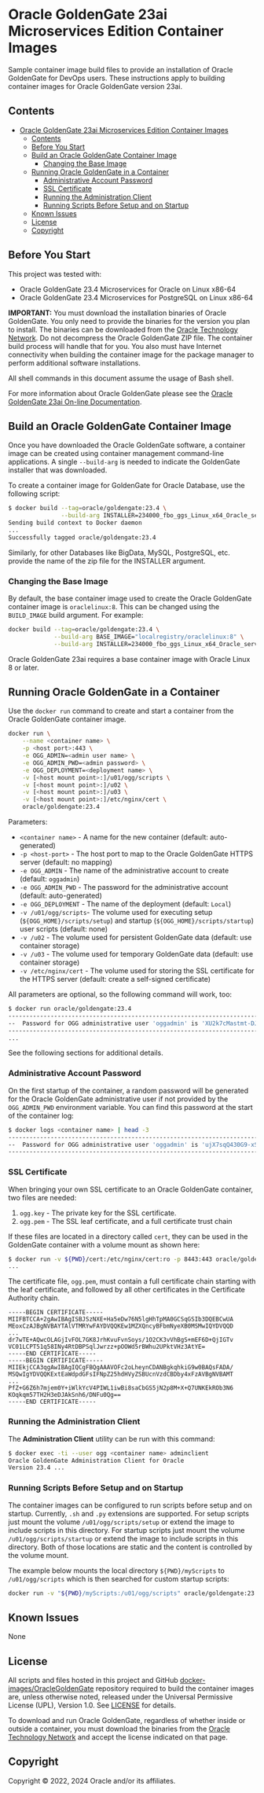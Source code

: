 # Oracle GoldenGate 23ai Microservices Edition Container Images

Sample container image build files to provide an installation of Oracle GoldenGate for DevOps users.
These instructions apply to building container images for Oracle GoldenGate version 23ai.

## Contents

- [Oracle GoldenGate 23ai Microservices Edition Container Images](#oracle-goldengate-23ai-microservices-edition-container-images)
  - [Contents](#contents)
  - [Before You Start](#before-you-start)
  - [Build an Oracle GoldenGate Container Image](#build-an-oracle-goldengate-container-image)
    - [Changing the Base Image](#changing-the-base-image)
  - [Running Oracle GoldenGate in a Container](#running-oracle-goldengate-in-a-container)
    - [Administrative Account Password](#administrative-account-password)
    - [SSL Certificate](#ssl-certificate)
    - [Running the Administration Client](#running-the-administration-client)
    - [Running Scripts Before Setup and on Startup](#running-scripts-before-setup-and-on-startup)
  - [Known Issues](#known-issues)
  - [License](#license)
  - [Copyright](#copyright)

## Before You Start

This project was tested with:

- Oracle GoldenGate 23.4 Microservices for Oracle on Linux x86-64
- Oracle GoldenGate 23.4 Microservices for PostgreSQL on Linux x86-64

**IMPORTANT:** You must download the installation binaries of Oracle GoldenGate. You only need to provide the binaries for the version you plan to install. The binaries can be downloaded from the [Oracle Technology Network](https://www.oracle.com/technetwork/middleware/goldengate/downloads/index.html). Do not decompress the Oracle GoldenGate ZIP file. The container build process will handle that
for you. You also must have Internet connectivity when building the container image for the package manager to perform additional software installations.

All shell commands in this document assume the usage of Bash shell.

For more information about Oracle GoldenGate please see the [Oracle GoldenGate 23ai On-line Documentation](https://docs.oracle.com/en/middleware/goldengate/core/23/index.html).

## Build an Oracle GoldenGate Container Image

Once you have downloaded the Oracle GoldenGate software, a container image can be created using container management command-line applications.
A single `--build-arg` is needed to indicate the GoldenGate installer that was downloaded.

To create a container image for GoldenGate for Oracle Database, use the following script:

```sh
$ docker build --tag=oracle/goldengate:23.4 \
               --build-arg INSTALLER=234000_fbo_ggs_Linux_x64_Oracle_services_shiphome.zip .
Sending build context to Docker daemon
...
Successfully tagged oracle/goldengate:23.4
```

Similarly, for other Databases like BigData, MySQL, PostgreSQL, etc. provide the name of the zip file for the INSTALLER argument.

### Changing the Base Image

By default, the base container image used to create the Oracle GoldenGate container image is `oraclelinux:8`. This can be changed using the `BUILD_IMAGE` build argument. For example:

```sh
docker build --tag=oracle/goldengate:23.4 \
             --build-arg BASE_IMAGE="localregistry/oraclelinux:8" \
             --build-arg INSTALLER=234000_fbo_ggs_Linux_x64_Oracle_services_shiphome.zip .
```

Oracle GoldenGate 23ai requires a base container image with Oracle Linux 8 or later.

## Running Oracle GoldenGate in a Container

Use the `docker run` command to create and start a container from the Oracle GoldenGate container image.

```sh
docker run \
    --name <container name> \
    -p <host port>:443 \
    -e OGG_ADMIN=<admin user name> \
    -e OGG_ADMIN_PWD=<admin password> \
    -e OGG_DEPLOYMENT=<deployment name> \
    -v [<host mount point>:]/u01/ogg/scripts \
    -v [<host mount point>:]/u02 \
    -v [<host mount point>:]/u03 \
    -v [<host mount point>:]/etc/nginx/cert \
    oracle/goldengate:23.4
```

Parameters:

- `<container name>`   - A name for the new container (default: auto-generated)
- `-p <host-port>`     - The host port to map to the Oracle GoldenGate HTTPS server (default: no mapping)
- `-e OGG_ADMIN`       - The name of the administrative account to create (default: `oggadmin`)
- `-e OGG_ADMIN_PWD`   - The password for the administrative account (default: auto-generated)
- `-e OGG_DEPLOYMENT`  - The name of the deployment (default: `Local`)
- `-v /u01/ogg/scripts`- The volume used for executing setup (`${OGG_HOME}/scripts/setup`) and startup (`${OGG_HOME}/scripts/startup`) user scripts (default: none)
- `-v /u02`            - The volume used for persistent GoldenGate data (default: use container storage)
- `-v /u03`            - The volume used for temporary GoldenGate data (default: use container storage)
- `-v /etc/nginx/cert` - The volume used for storing the SSL certificate for the HTTPS server (default: create a self-signed certificate)

All parameters are optional, so the following command will work, too:

```sh
$ docker run oracle/goldengate:23.4
----------------------------------------------------------------------------------
--  Password for OGG administrative user 'oggadmin' is 'XU2k7cMastmt-DJKs'
----------------------------------------------------------------------------------
...
```

See the following sections for additional details.

### Administrative Account Password

On the first startup of the container, a random password will be generated for the Oracle GoldenGate administrative user if not provided by the `OGG_ADMIN_PWD` environment variable. You can find this password at the start of the container log:

```sh
$ docker logs <container name> | head -3
----------------------------------------------------------------------------------
--  Password for OGG administrative user 'oggadmin' is 'ujX7sqQ430G9-xSlr'
----------------------------------------------------------------------------------
```

### SSL Certificate

When bringing your own SSL certificate to an Oracle GoldenGate container, two files are needed:

1. `ogg.key` - The private key for the SSL certificate.
1. `ogg.pem` - The SSL leaf certificate, and a full certificate trust chain

If these files are located in a directory called `cert`, they can be used in the GoldenGate container with a volume mount as shown here:

```sh
$ docker run -v ${PWD}/cert:/etc/nginx/cert:ro -p 8443:443 oracle/goldengate:23.4
...
```

The certificate file, `ogg.pem`, must contain a full certificate chain starting with the leaf certificate, and followed by all other certificates in the Certificate Authority chain.

```pem
-----BEGIN CERTIFICATE-----
MIIFBTCCA+2gAwIBAgISBJSzNXE+Ha5eDw76N5lgHhTpMA0GCSqGSIb3DQEBCwUA
MEoxCzAJBgNVBAYTAlVTMRYwFAYDVQQKEw1MZXQncyBFbmNyeXB0MSMwIQYDVQQD
...
dr7wTE+AQwcOLAGjIvFOL7GK8JrhKvuFvnSoys/1O2CK3vVhBgS+mEF6D+QjIGTv
VC01LCPT51q58INy4RtDBPSqlJwrzz+pOOWd5rBWhu2UPktVHz3AtYE=
-----END CERTIFICATE-----
-----BEGIN CERTIFICATE-----
MIIEkjCCA3qgAwIBAgIQCgFBQgAAAVOFc2oLheynCDANBgkqhkiG9w0BAQsFADA/
MSQwIgYDVQQKExtEaWdpdGFsIFNpZ25hdHVyZSBUcnVzdCBDby4xFzAVBgNVBAMT
...
PfZ+G6Z6h7mjem0Y+iWlkYcV4PIWL1iwBi8saCbGS5jN2p8M+X+Q7UNKEkROb3N6
KOqkqm57TH2H3eDJAkSnh6/DNFu0Qg==
-----END CERTIFICATE-----
```

### Running the Administration Client

The **Administration Client** utility can be run with this command:

```sh
$ docker exec -ti --user ogg <container name> adminclient
Oracle GoldenGate Administration Client for Oracle
Version 23.4 ...
```

### Running Scripts Before Setup and on Startup

The container images can be configured to run scripts before setup and on startup. Currently, `.sh` and `.py` extensions are supported. For setup scripts just mount the volume `/u01/ogg/scripts/setup` or extend the image to include scripts in this directory. For startup scripts just mount the volume `/u01/ogg/scripts/startup` or extend the image to include scripts in this directory. Both of those locations
are static and the content is controlled by the volume mount.

The example below mounts the local directory `${PWD}/myScripts` to `/u01/ogg/scripts` which is then searched for custom startup scripts:

```sh
docker run -v "${PWD}/myScripts:/u01/ogg/scripts" oracle/goldengate:23.4
```

## Known Issues

None

## License

All scripts and files hosted in this project and GitHub [docker-images/OracleGoldenGate](../) repository required to build the container images are, unless otherwise noted, released under the Universal Permissive License (UPL), Version 1.0.  See [LICENSE](/LICENSE) for details.

To download and run Oracle GoldenGate, regardless of whether inside or outside a container, you must download the binaries from the [Oracle Technology Network](https://www.oracle.com/technetwork/middleware/goldengate/downloads/index.html) and accept the license indicated on that page.

## Copyright

Copyright &copy; 2022, 2024 Oracle and/or its affiliates.
